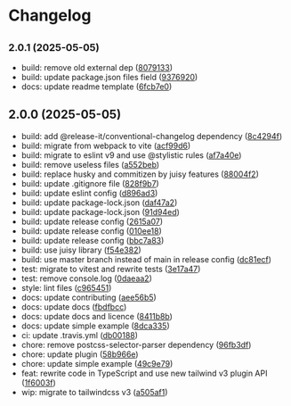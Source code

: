 # Changelog

## <small>2.0.1 (2025-05-05)</small>

* build: remove old external dep ([8079133](https://github.com/hperchec/tailwindcss-multi-theme/commit/8079133))
* build: update package.json files field ([9376920](https://github.com/hperchec/tailwindcss-multi-theme/commit/9376920))
* docs: update readme template ([6fcb7e0](https://github.com/hperchec/tailwindcss-multi-theme/commit/6fcb7e0))

## 2.0.0 (2025-05-05)

* build: add @release-it/conventional-changelog dependency ([8c4294f](https://github.com/hperchec/tailwindcss-multi-theme/commit/8c4294f))
* build: migrate from webpack to vite ([acf99d6](https://github.com/hperchec/tailwindcss-multi-theme/commit/acf99d6))
* build: migrate to eslint v9 and use @stylistic rules ([af7a40e](https://github.com/hperchec/tailwindcss-multi-theme/commit/af7a40e))
* build: remove useless files ([a552beb](https://github.com/hperchec/tailwindcss-multi-theme/commit/a552beb))
* build: replace husky and commitizen by juisy features ([88004f2](https://github.com/hperchec/tailwindcss-multi-theme/commit/88004f2))
* build: update .gitignore file ([828f9b7](https://github.com/hperchec/tailwindcss-multi-theme/commit/828f9b7))
* build: update eslint config ([d896ad3](https://github.com/hperchec/tailwindcss-multi-theme/commit/d896ad3))
* build: update package-lock.json ([daf47a2](https://github.com/hperchec/tailwindcss-multi-theme/commit/daf47a2))
* build: update package-lock.json ([91d94ed](https://github.com/hperchec/tailwindcss-multi-theme/commit/91d94ed))
* build: update release config ([2615a07](https://github.com/hperchec/tailwindcss-multi-theme/commit/2615a07))
* build: update release config ([010ee18](https://github.com/hperchec/tailwindcss-multi-theme/commit/010ee18))
* build: update release config ([bbc7a83](https://github.com/hperchec/tailwindcss-multi-theme/commit/bbc7a83))
* build: use juisy library ([f54e382](https://github.com/hperchec/tailwindcss-multi-theme/commit/f54e382))
* build: use master branch instead of main in release config ([dc81ecf](https://github.com/hperchec/tailwindcss-multi-theme/commit/dc81ecf))
* test: migrate to vitest and rewrite tests ([3e17a47](https://github.com/hperchec/tailwindcss-multi-theme/commit/3e17a47))
* test: remove console.log ([0daeaa2](https://github.com/hperchec/tailwindcss-multi-theme/commit/0daeaa2))
* style: lint files ([c965451](https://github.com/hperchec/tailwindcss-multi-theme/commit/c965451))
* docs: update contributing ([aee56b5](https://github.com/hperchec/tailwindcss-multi-theme/commit/aee56b5))
* docs: update docs ([fbdfbcc](https://github.com/hperchec/tailwindcss-multi-theme/commit/fbdfbcc))
* docs: update docs and licence ([8411b8b](https://github.com/hperchec/tailwindcss-multi-theme/commit/8411b8b))
* docs: update simple example ([8dca335](https://github.com/hperchec/tailwindcss-multi-theme/commit/8dca335))
* ci: update .travis.yml ([db00188](https://github.com/hperchec/tailwindcss-multi-theme/commit/db00188))
* chore: remove postcss-selector-parser dependency ([96fb3df](https://github.com/hperchec/tailwindcss-multi-theme/commit/96fb3df))
* chore: update plugin ([58b966e](https://github.com/hperchec/tailwindcss-multi-theme/commit/58b966e))
* chore: update simple example ([49c9e79](https://github.com/hperchec/tailwindcss-multi-theme/commit/49c9e79))
* feat: rewrite code in TypeScript and use new tailwind v3 plugin API ([1f6003f](https://github.com/hperchec/tailwindcss-multi-theme/commit/1f6003f))
* wip: migrate to tailwindcss v3 ([a505af1](https://github.com/hperchec/tailwindcss-multi-theme/commit/a505af1))
